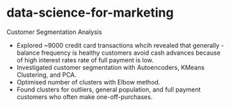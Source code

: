 # data-science-for-marketing
Customer Segmentation Analysis
- Explored ~9000 credit card transactions whcih revealed that generally -
    balance frequency is healthy
    customers avoid cash advances because of high interest rates
    rate of full payment is low.
- Investigated customer segmentation with Autoencoders, KMeans Clustering, and PCA.
- Optimised number of clusters with Elbow method.
- Found clusters for outliers, general population, and full payment customers
  who often make one-off-purchases.
